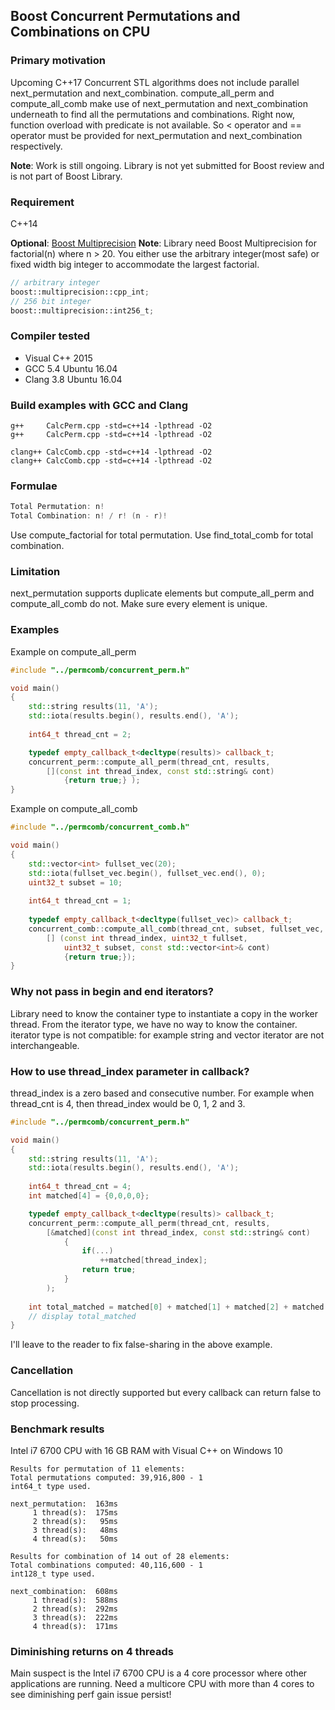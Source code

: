 ## Boost Concurrent Permutations and Combinations on CPU

### Primary motivation

Upcoming C++17 Concurrent STL algorithms does not include parallel next_permutation and next_combination. compute_all_perm and compute_all_comb make use of next_permutation and next_combination underneath to find all the permutations and combinations. Right now, function overload with predicate is not available. So < operator and == operator must be provided for next_permutation and next_combination respectively.

**Note**: Work is still ongoing. Library is not yet submitted for Boost review and is not part of Boost Library.

### Requirement

C++14

**Optional**: [Boost Multiprecision](http://www.boost.org/doc/libs/1_62_0/libs/multiprecision/doc/html/index.html)
**Note**: Library need Boost Multiprecision for factorial(n) where n > 20. You either use the arbitrary integer(most safe) or fixed width big integer to accommodate the largest factorial. 

```cpp
// arbitrary integer
boost::multiprecision::cpp_int;
// 256 bit integer
boost::multiprecision::int256_t;
```

### Compiler tested
- Visual C++ 2015
- GCC 5.4 Ubuntu 16.04
- Clang 3.8 Ubuntu 16.04

### Build examples with GCC and Clang

```
g++     CalcPerm.cpp -std=c++14 -lpthread -O2
g++     CalcPerm.cpp -std=c++14 -lpthread -O2

clang++ CalcComb.cpp -std=c++14 -lpthread -O2
clang++ CalcComb.cpp -std=c++14 -lpthread -O2
```

### Formulae

```cpp
Total Permutation: n!
Total Combination: n! / r! (n - r)! 
```

Use compute_factorial for total permutation.
Use find_total_comb for total combination.

### Limitation

next_permutation supports duplicate elements but compute_all_perm and compute_all_comb do not. Make sure every element is unique.

### Examples

Example on compute_all_perm

```cpp
#include "../permcomb/concurrent_perm.h"

void main()
{
    std::string results(11, 'A');
    std::iota(results.begin(), results.end(), 'A');
    
    int64_t thread_cnt = 2;

    typedef empty_callback_t<decltype(results)> callback_t;
    concurrent_perm::compute_all_perm(thread_cnt, results, 
		[](const int thread_index, const std::string& cont) 
			{return true;} );
}
```

Example on compute_all_comb

```cpp
#include "../permcomb/concurrent_comb.h"

void main()
{
    std::vector<int> fullset_vec(20);
    std::iota(fullset_vec.begin(), fullset_vec.end(), 0);
    uint32_t subset = 10;
    
    int64_t thread_cnt = 1;
    
    typedef empty_callback_t<decltype(fullset_vec)> callback_t;
    concurrent_comb::compute_all_comb(thread_cnt, subset, fullset_vec, 
		[] (const int thread_index, uint32_t fullset,
			uint32_t subset, const std::vector<int>& cont) 
			{return true;});
}
```

### Why not pass in begin and end iterators?

Library need to know the container type to instantiate a copy in the worker thread. From the iterator type, we have no way to know the container. iterator type is not compatible: for example string and vector iterator are not interchangeable.

### How to use thread_index parameter in callback?

thread_index is a zero based and consecutive number. For example when thread_cnt is 4, then thread_index would be 0, 1, 2 and 3.

```cpp
#include "../permcomb/concurrent_perm.h"

void main()
{
    std::string results(11, 'A');
    std::iota(results.begin(), results.end(), 'A');
    
    int64_t thread_cnt = 4;
	int matched[4] = {0,0,0,0};

    typedef empty_callback_t<decltype(results)> callback_t;
    concurrent_perm::compute_all_perm(thread_cnt, results, 
		[&matched](const int thread_index, const std::string& cont) 
			{
				if(...) 
					++matched[thread_index];
				return true;
			} 
		);
			
	int total_matched = matched[0] + matched[1] + matched[2] + matched[3];
	// display total_matched
}
```

I'll leave to the reader to fix false-sharing in the above example.

### Cancellation

Cancellation is not directly supported but every callback can return false to stop processing.

### Benchmark results

Intel i7 6700 CPU with 16 GB RAM with Visual C++ on Windows 10

```
Results for permutation of 11 elements:
Total permutations computed: 39,916,800 - 1
int64_t type used.

next_permutation:  163ms
     1 thread(s):  175ms
     2 thread(s):   95ms
     3 thread(s):   48ms
     4 thread(s):   50ms
```

```
Results for combination of 14 out of 28 elements:
Total combinations computed: 40,116,600 - 1
int128_t type used.
 
next_combination:  608ms
     1 thread(s):  588ms
     2 thread(s):  292ms
     3 thread(s):  222ms
     4 thread(s):  171ms
```

### Diminishing returns on 4 threads

Main suspect is the Intel i7 6700 CPU is a 4 core processor where other applications are running. Need a multicore CPU with more than 4 cores to see diminishing perf gain issue persist!
